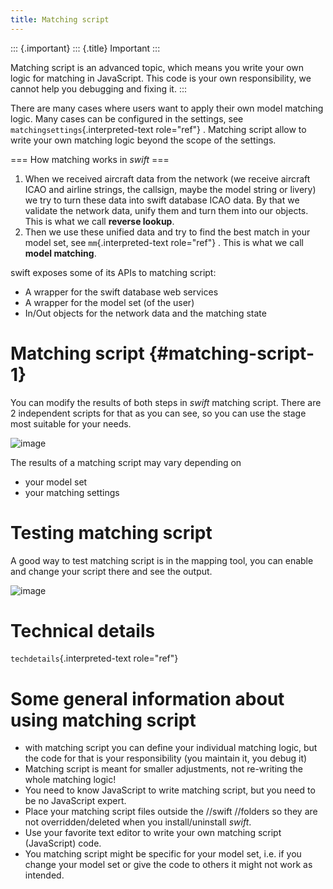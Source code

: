 ```yaml
---
title: Matching script
---
```


::: {.important}
::: {.title}
Important
:::

Matching script is an advanced topic, which means you write your own
logic for matching in JavaScript. This code is your own responsibility,
we cannot help you debugging and fixing it.
:::

There are many cases where users want to apply their own model matching
logic. Many cases can be configured in the settings, see
`matchingsettings`{.interpreted-text role="ref"} . Matching script allow
to write your own matching logic beyond the scope of the settings.

=== How matching works in *swift* ===

1.  When we received aircraft data from the network (we receive aircraft
    ICAO and airline strings, the callsign, maybe the model string or
    livery) we try to turn these data into swift database ICAO data. By
    that we validate the network data, unify them and turn them into our
    objects. This is what we call **reverse lookup**.
2.  Then we use these unified data and try to find the best match in
    your model set, see `mm`{.interpreted-text role="ref"} . This is
    what we call **model matching**.

swift exposes some of its APIs to matching script:

-   A wrapper for the swift database web services
-   A wrapper for the model set (of the user)
-   In/Out objects for the network data and the matching state

Matching script {#matching-script-1}
===============

You can modify the results of both steps in *swift* matching script.
There are 2 independent scripts for that as you can see, so you can use
the stage most suitable for your needs.

![image](http://img.swift-project.org/matchingscript.png)

The results of a matching script may vary depending on

-   your model set
-   your matching settings

Testing matching script
=======================

A good way to test matching script is in the mapping tool, you can
enable and change your script there and see the output.

![image](http://img.swift-project.org/matchingscript1.png)

Technical details
=================

`techdetails`{.interpreted-text role="ref"}

Some general information about using matching script
====================================================

-   with matching script you can define your individual matching logic,
    but the code for that is your responsibility (you maintain it, you
    debug it)
-   Matching script is meant for smaller adjustments, not re-writing the
    whole matching logic!
-   You need to know JavaScript to write matching script, but you need
    to be no JavaScript expert.
-   Place your matching script files outside the //swift //folders so
    they are not overridden/deleted when you install/uninstall *swift*.
-   Use your favorite text editor to write your own matching script
    (JavaScript) code.
-   You matching script might be specific for your model set, i.e. if
    you change your model set or give the code to others it might not
    work as intended.
